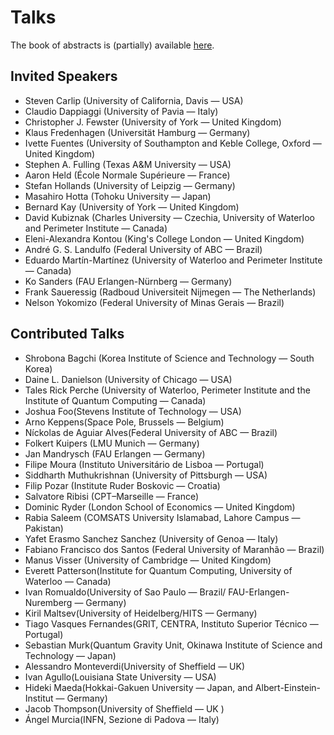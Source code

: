 # Talks

The book of abstracts is (partially) available [here](https://bht50.github.io/talks/abstracts/).

## Invited Speakers

* Steven Carlip (University of California, Davis — USA)
* Claudio Dappiaggi (University of Pavia — Italy)
* Christopher J. Fewster (University of York — United Kingdom)
* Klaus Fredenhagen (Universität Hamburg — Germany)
* Ivette Fuentes (University of Southampton and Keble College, Oxford — United Kingdom)
* Stephen A. Fulling (Texas A&M University — USA)
* Aaron Held (École Normale Supérieure — France)
* Stefan Hollands (University of Leipzig — Germany)
* Masahiro Hotta (Tohoku University — Japan)
* Bernard Kay (University of York — United Kingdom)
* David Kubiznak (Charles University — Czechia, University of Waterloo and Perimeter Institute — Canada)
* Eleni-Alexandra Kontou (King's College London — United Kingdom)
* André G. S. Landulfo (Federal University of ABC — Brazil)
* Eduardo Martín-Martínez (University of Waterloo and Perimeter Institute — Canada)
* Ko Sanders (FAU Erlangen-Nürnberg — Germany)
* Frank Saueressig (Radboud Universiteit Nijmegen — The Netherlands)
* Nelson Yokomizo (Federal University of Minas Gerais — Brazil)

## Contributed Talks
* Shrobona Bagchi (Korea Institute of Science and Technology — South Korea)
* Daine L. Danielson (University of Chicago — USA)
* Tales Rick Perche (University of Waterloo, Perimeter Institute and the Institute of Quantum Computing — Canada)
* Joshua Foo(Stevens Institute of Technology — USA)
* Arno Keppens(Space Pole, Brussels — Belgium)
* Níckolas de Aguiar Alves(Federal University of ABC — Brazil)
* Folkert Kuipers (LMU Munich — Germany)
* Jan Mandrysch (FAU Erlangen — Germany)
* Filipe Moura (Instituto Universitário de Lisboa — Portugal)
* Siddharth Muthukrishnan (University of Pittsburgh — USA)
* Filip Pozar (Institute Ruder Boskovic — Croatia)
* Salvatore Ribisi (CPT–Marseille — France)
* Dominic Ryder (London School of Economics — United Kingdom)
* Rabia Saleem (COMSATS University Islamabad, Lahore Campus — Pakistan)
* Yafet Erasmo Sanchez Sanchez (University of Genoa — Italy)
* Fabiano Francisco dos Santos (Federal University of Maranhão — Brazil)
* Manus Visser (University of Cambridge — United Kingdom)
* Everett Patterson(Institute for Quantum Computing, University of Waterloo — Canada)
* Ivan Romualdo(University of Sao Paulo — Brazil/ FAU-Erlangen-Nuremberg — Germany)
* Kiril Maltsev(University of Heidelberg/HITS — Germany)
* Tiago Vasques Fernandes(GRIT, CENTRA, Instituto Superior Técnico — Portugal)
* Sebastian Murk(Quantum Gravity Unit, Okinawa Institute of Science and Technology — Japan)
* Alessandro Monteverdi(University of Sheffield — UK)
* Ivan Agullo(Louisiana State University — USA)
* Hideki Maeda(Hokkai-Gakuen University — Japan, and Albert-Einstein-Institut — Germany)
* Jacob Thompson(University of Sheffield — UK )
* Ángel Murcia(INFN, Sezione di Padova — Italy)
